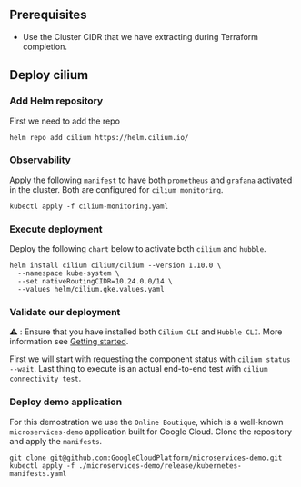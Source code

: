 
## Prerequisites

- Use the Cluster CIDR that we have extracting during Terraform completion.

## Deploy cilium

### Add Helm repository

First we need to add the repo

```
helm repo add cilium https://helm.cilium.io/
```

### Observability 

Apply the following `manifest` to have both `prometheus` and  `grafana` activated in the cluster. Both are configured for `cilium monitoring`.

```
kubectl apply -f cilium-monitoring.yaml
```

### Execute deployment

Deploy the following `chart` below to activate both `cilium` and `hubble`.

```
helm install cilium cilium/cilium --version 1.10.0 \
  --namespace kube-system \
  --set nativeRoutingCIDR=10.24.0.0/14 \
  --values helm/cilium.gke.values.yaml
```

### Validate our deployment

:warning: : Ensure that you have installed both `Cilium CLI` and `Hubble CLI`. More information see [Getting started](https://docs.cilium.io/en/v1.10/gettingstarted/hubble_setup/#install-the-hubble-client).

First we will start with requesting the component status with `cilium status --wait`. Last thing to execute is an actual end-to-end test with `cilium connectivity test`.

### Deploy demo application

For this demostration we use the `Online Boutique`, which is a well-known `microservices-demo` application built for Google Cloud. Clone the repository and apply the `manifests`.

```
git clone git@github.com:GoogleCloudPlatform/microservices-demo.git
kubectl apply -f ./microservices-demo/release/kubernetes-manifests.yaml
```
